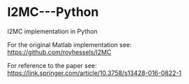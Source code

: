 # I2MC---Python
I2MC implementation in Python 


For the original Matlab implementation see: https://github.com/royhessels/I2MC



For reference to the paper see: https://link.springer.com/article/10.3758/s13428-016-0822-1
